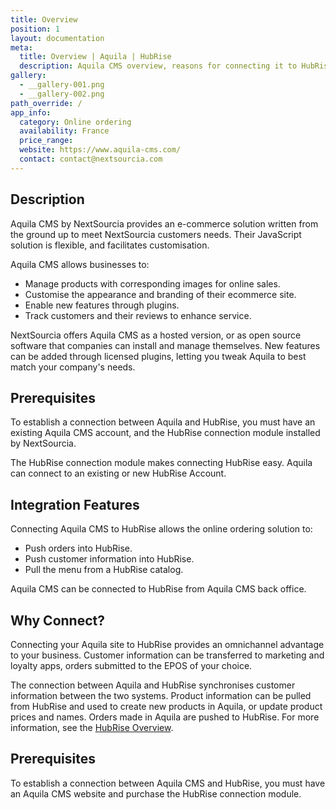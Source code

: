 ```yaml
---
title: Overview
position: 1
layout: documentation
meta:
  title: Overview | Aquila | HubRise
  description: Aquila CMS overview, reasons for connecting it to HubRise and summary of integrated features. Synchronise data between your EPOS and your apps.
gallery:
  - __gallery-001.png
  - __gallery-002.png
path_override: /
app_info:
  category: Online ordering
  availability: France
  price_range:
  website: https://www.aquila-cms.com/
  contact: contact@nextsourcia.com
---
```


## Description

Aquila CMS by NextSourcia provides an e-commerce solution written from the ground up to meet NextSourcia customers needs. Their JavaScript solution is flexible, and facilitates customisation.

Aquila CMS allows businesses to:

- Manage products with corresponding images for online sales.
- Customise the appearance and branding of their ecommerce site.
- Enable new features through plugins.
- Track customers and their reviews to enhance service.

NextSourcia offers Aquila CMS as a hosted version, or as open source software that companies can install and manage themselves. New features can be added through licensed plugins, letting you tweak Aquila to best match your company's needs.

## Prerequisites

To establish a connection between Aquila and HubRise, you must have an existing Aquila CMS account, and the HubRise connection module installed by NextSourcia.

The HubRise connection module makes connecting HubRise easy. Aquila can connect to an existing or new HubRise Account.

## Integration Features

Connecting Aquila CMS to HubRise allows the online ordering solution to:

- Push orders into HubRise.
- Push customer information into HubRise.
- Pull the menu from a HubRise catalog.

Aquila CMS can be connected to HubRise from Aquila CMS back office.

## Why Connect?

Connecting your Aquila site to HubRise provides an omnichannel advantage to your business. Customer information can be transferred to marketing and loyalty apps, orders submitted to the EPOS of your choice.

The connection between Aquila and HubRise synchronises customer information between the two systems. Product information can be pulled from HubRise and used to create new products in Aquila, or update product prices and names. Orders made in Aquila are pushed to HubRise. For more information, see the [HubRise Overview](/docs).

## Prerequisites

To establish a connection between Aquila CMS and HubRise, you must have an Aquila CMS website and purchase the HubRise connection module.
